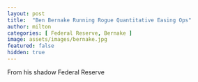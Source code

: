 ```yaml
---
layout: post
title:  "Ben Bernake Running Rogue Quantitative Easing Ops"
author: milton
categories: [ Federal Reserve, Bernake ]
image: assets/images/bernake.jpg
featured: false
hidden: true
---
```


From his shadow Federal Reserve